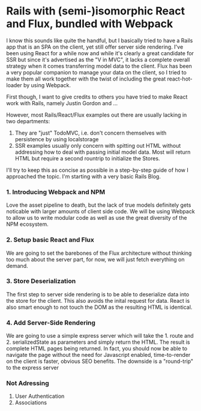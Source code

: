 # Rails with (semi-)isomorphic React and Flux, bundled with Webpack

I know this sounds like quite the handful, but I basically tried to have a Rails app that is an SPA on the client, yet still offer server side rendering. I've been using React for a while now and while it's clearly a great candidate for SSR but since it's advertised as the "V in MVC", it lacks a complete overall strategy when it comes transferring model data to the client. Flux has been a very popular companion to manage your data on the client, so I tried to make them all work together with the twist of including the great react-hot-loader by using Webpack.

First though, I want to give credits to others you have tried to make React work with Rails, namely Justin Gordon and ...

However, most Rails/React/Flux examples out there are usually lacking in two departments:

1. They are "just" TodoMVC, i.e. don't concern themselves with persistence by using localstorage
2. SSR examples usually only concern with spitting out HTML without addressing how to deal with passing initial model data. Most will return HTML but require a second rountrip to initialize the Stores.

I'll try to keep this as concise as possible in a step-by-step guide of how I approached the topic. I'm starting with a very basic Rails Blog.

### 1. Introducing Webpack and NPM

Love the asset pipeline to death, but the lack of true models definitely gets noticable with larger amounts of client side code. We will be using Webpack to allow us to write modular code as well as use the great diversity of the NPM ecosystem.

### 2. Setup basic React and Flux

We are going to set the barebones of the Flux architecture without thinking too much about the server part, for now, we will just fetch everything on demand.

### 3. Store Deserialization

The first step to server side rendering is to be able to deserialize data into the store for the client. This also avoids the inital request for data. React is also smart enough to not touch the DOM as the resulting HTML is identical.

### 4. Add Server-Side Rendering

We are going to use a simple express server which will take the 1. route and 2. serializedState as parameters and simply return the HTML. The result is complete HTML pages being returned. In fact, you should now be able to navigate the page without the need for Javascript enabled, time-to-render on the client is faster, obvious SEO benefits. The downside is a "round-trip" to the express server

### Not Adressing

1. User Authentication
2. Associations
